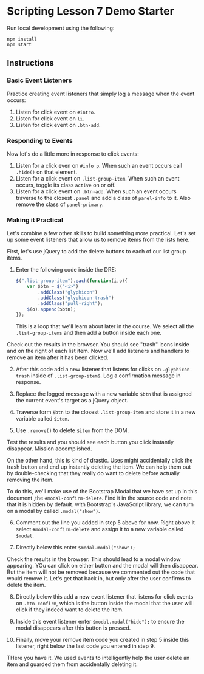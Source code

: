 # Scripting Lesson 7 Demo Starter

Run local development using the following:

```
npm install
npm start
```

## Instructions

### Basic Event Listeners

Practice creating event listeners that simply log a message when the event occurs:

1. Listen for click event on `#intro`.
2. Listen for click event on `li`.
3. Listen for click event on `.btn-add`. 

### Responding to Events

Now let's do a little more in response to click events:

1. Listen for a click even on `#info p`. When such an event occurs call `.hide()` on that element.
2. Listen for a click event on `.list-group-item`. When such an event occurs, toggle its class `active` on or off.
3. Listen for a click event on `.btn-add`. When such an event occurs traverse to the closest `.panel` and add a class of `panel-info` to it. Also remove the class of `panel-primary`.

### Making it Practical

Let's combine a few other skills to build something more practical. Let's set up some event listeners that allow us to remove items from the lists here. 

First, let's use jQuery to add the delete buttons to each of our list group items. 

1. Enter the following code inside the DRE:

    ```js
    $(".list-group-item").each(function(i,o){
        var $btn = $("<i>")
            .addClass("glyphicon")
            .addClass("glyphicon-trash")
            .addClass("pull-right");
        $(o).append($btn);
    });
    ```

    This is a loop that we'll learn about later in the course. We select all the `.list-group-items` and then add a button inside each one.
  
Check out the results in the browser. You should see "trash" icons inside and on the right of each list item. Now we'll add listeners and handlers to remove an item after it has been clicked.

2. After this code add a new listener that listens for clicks on `.glyphicon-trash` inside of `.list-group-item`s. Log a confirmation message in response.

3. Replace the logged message with a new variable `$btn` that is assigned the current event's target as a jQuery object.

4. Traverse form `$btn` to the closest `.list-group-item` and store it in a new variable called `$item`. 

5. Use `.remove()` to delete `$item` from the DOM.

Test the results and you should see each button you click instantly disappear. Mission accomplished.

On the other hand, this is kind of drastic. Uses might accidentally click the trash button and end up instantly deleting the item. We can help them out by double-checking that they really do want to delete before actually removing the item. 

To do this, we'll make use of the Bootstrap Modal that we have set up in this document ,the `#modal-confirm-delete`. Find it in the source code and note that it is hidden by default. with Bootstrap's JavaScript library, we can turn on a modal by called `.modal("show")`.

6. Comment out the line you added in step 5 above for now. Right above it select `#modal-confirm-delete` and assign it to a new variable called `$modal`. 

7. Directly below this enter `$modal.modal("show");`

Check the results in the browser. This should lead to a modal window appearing. YOu can click on either button and the modal will then disappear. But the item will not be removed because we commented out the code that would remove it. Let's get that back in, but only after the user confirms to delete the item.

8. Directly below this add a new event listener that listens for click events on `.btn-confirm`, which is the button inside the modal that the user will click if they indeed want to delete the item.

9. Inside this event listener enter `$modal.modal("hide");` to ensure the modal disappears after this button is pressed.

10. Finally, move your remove item code you created in step 5 inside this listener, right below the last code you entered in step 9.

THere you have it. We used events to intelligently help the user delete an item and guarded them from accidentally deleting it.
